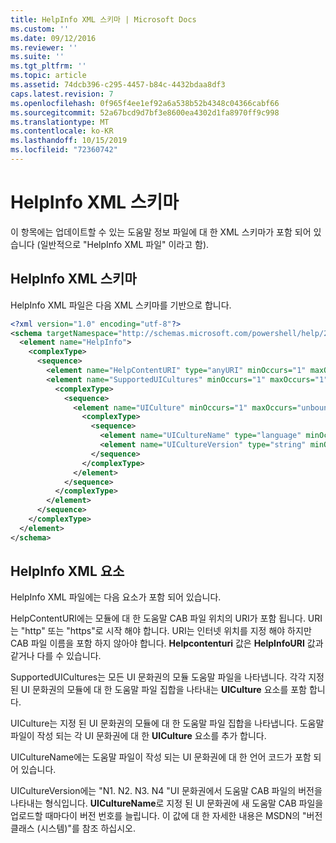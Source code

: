 ```yaml
---
title: HelpInfo XML 스키마 | Microsoft Docs
ms.custom: ''
ms.date: 09/12/2016
ms.reviewer: ''
ms.suite: ''
ms.tgt_pltfrm: ''
ms.topic: article
ms.assetid: 74dcb396-c295-4457-b84c-4432bdaa8df3
caps.latest.revision: 7
ms.openlocfilehash: 0f965f4ee1ef92a6a538b52b4348c04366cabf66
ms.sourcegitcommit: 52a67bcd9d7bf3e8600ea4302d1fa8970ff9c998
ms.translationtype: MT
ms.contentlocale: ko-KR
ms.lasthandoff: 10/15/2019
ms.locfileid: "72360742"
---
```

# <a name="helpinfo-xml-schema"></a>HelpInfo XML 스키마

이 항목에는 업데이트할 수 있는 도움말 정보 파일에 대 한 XML 스키마가 포함 되어 있습니다 (일반적으로 "HelpInfo XML 파일" 이라고 함).

## <a name="helpinfo-xml-schema"></a>HelpInfo XML 스키마

HelpInfo XML 파일은 다음 XML 스키마를 기반으로 합니다.

```xml
<?xml version="1.0" encoding="utf-8"?>
<schema targetNamespace="http://schemas.microsoft.com/powershell/help/2010/05" xmlns="http://www.w3.org/2001/XMLSchema">
  <element name="HelpInfo">
    <complexType>
      <sequence>
        <element name="HelpContentURI" type="anyURI" minOccurs="1" maxOccurs="1" />
        <element name="SupportedUICultures" minOccurs="1" maxOccurs="1">
          <complexType>
            <sequence>
              <element name="UICulture" minOccurs="1" maxOccurs="unbounded">
                <complexType>
                  <sequence>
                    <element name="UICultureName" type="language" minOccurs="1" maxOccurs="1" />
                    <element name="UICultureVersion" type="string" minOccurs="1" maxOccurs="1" />
                  </sequence>
                </complexType>
              </element>
            </sequence>
          </complexType>
        </element>
      </sequence>
    </complexType>
  </element>
</schema>
```

## <a name="helpinfo-xml-elements"></a>HelpInfo XML 요소

HelpInfo XML 파일에는 다음 요소가 포함 되어 있습니다.

HelpContentURI에는 모듈에 대 한 도움말 CAB 파일 위치의 URI가 포함 됩니다. URI는 "http" 또는 "https"로 시작 해야 합니다. URI는 인터넷 위치를 지정 해야 하지만 CAB 파일 이름을 포함 하지 않아야 합니다. **Helpcontenturi** 값은 **HelpInfoURI** 값과 같거나 다를 수 있습니다.

SupportedUICultures는 모든 UI 문화권의 모듈 도움말 파일을 나타냅니다. 각각 지정 된 UI 문화권의 모듈에 대 한 도움말 파일 집합을 나타내는 **UICulture** 요소를 포함 합니다.

UICulture는 지정 된 UI 문화권의 모듈에 대 한 도움말 파일 집합을 나타냅니다. 도움말 파일이 작성 되는 각 UI 문화권에 대 한 **UICulture** 요소를 추가 합니다.

UICultureName에는 도움말 파일이 작성 되는 UI 문화권에 대 한 언어 코드가 포함 되어 있습니다.

UICultureVersion에는 "N1. N2. N3. N4 "UI 문화권에서 도움말 CAB 파일의 버전을 나타내는 형식입니다. **UICultureName**로 지정 된 UI 문화권에 새 도움말 CAB 파일을 업로드할 때마다이 버전 번호를 늘립니다. 이 값에 대 한 자세한 내용은 MSDN의 "버전 클래스 (시스템)"를 참조 하십시오.